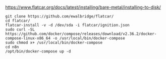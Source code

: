 https://www.flatcar.org/docs/latest/installing/bare-metal/installing-to-disk/
~~~
git clone https://github.com/ewalbridge/flatcar/
cd flatcar/
flatcar-install -v -d /dev/sda -i flatcar/ignition.json
sudo curl -SL https://github.com/docker/compose/releases/download/v2.36.2/docker-compose-linux-x86_64 -o /usr/local/bin/docker-compose
sudo chmod x+ /usr/local/bin/docker-compose
cd n8n
/opt/bin/docker-compose up -d
~~~
